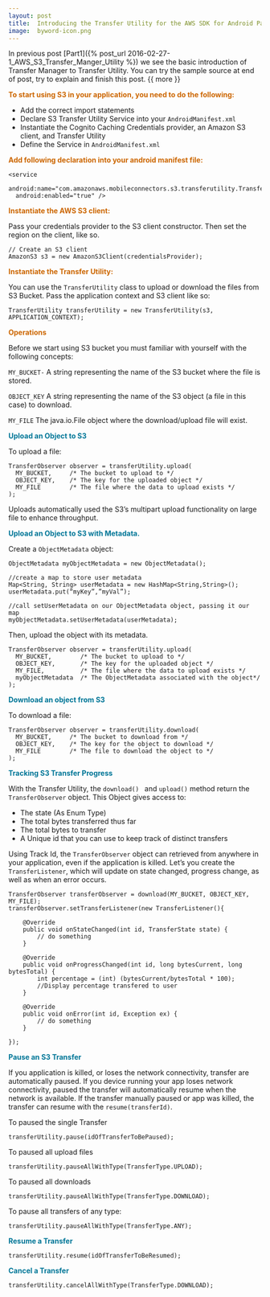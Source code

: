```yaml
---
layout: post
title:	Introducing the Transfer Utility for the AWS SDK for Android Part2
image:	byword-icon.png
---
```


In previous post [Part1]({% post_url 2016-02-27-1_AWS_S3_Transfer_Manger_Utility %}) we see the basic introduction of Transfer Manager to Transfer Utility. You can try the sample source at end of post, try to explain and finish this post.
{{ more }}

**<span style="color:#c60">To start using S3 in your application, you need to do the following:</span>**

* Add the correct import statements
* Declare S3 Transfer Utility Service into your `AndroidManifest.xml`
* Instantiate the Cognito Caching Credentials provider, an Amazon S3 client, and Transfer Utility
* Define the Service in `AndroidManifest.xml`

**<span style="color:#c60">Add following declaration into your android manifest file:</span>**

	<service
	  android:name="com.amazonaws.mobileconnectors.s3.transferutility.TransferService"
	  android:enabled="true" />

**<span style="color:#c60">Instantiate the AWS S3 client:</span>**

Pass your credentials provider to the S3 client constructor. Then set the region on the client, like so.

	// Create an S3 client
	AmazonS3 s3 = new AmazonS3Client(credentialsProvider);

**<span style="color:#c60">Instantiate the Transfer Utility:</span>**

You can use the `TransferUtility` class to upload or download the files from S3 Bucket. Pass the application context and S3 client like so:

	TransferUtility transferUtility = new TransferUtility(s3, APPLICATION_CONTEXT);

**<span style="color:#c60">Operations</span>**

Before we start using S3 bucket you must familiar with yourself with the following concepts:

`MY_BUCKET-` A string representing the name of the S3 bucket where the file is stored.

`OBJECT_KEY` A string representing the name of the S3 object (a file in this case) to download.

`MY_FILE`  The java.io.File object where the download/upload file will exist.

**<span style="color:#007697">Upload an Object to S3</span>**

To upload a file:

	TransferObserver observer = transferUtility.upload(
	  MY_BUCKET,     /* The bucket to upload to */
	  OBJECT_KEY,    /* The key for the uploaded object */
	  MY_FILE        /* The file where the data to upload exists */
	);

Uploads automatically used the S3’s multipart upload functionality on large file to enhance throughput.

**<span style="color:#007697">Upload an Object to S3 with Metadata.</span>**

Create a `ObjectMetadata` object:

	ObjectMetadata myObjectMetadata = new ObjectMetadata();

	//create a map to store user metadata
	Map<String, String> userMetadata = new HashMap<String,String>();
	userMetadata.put(“myKey”,”myVal”);

	//call setUserMetadata on our ObjectMetadata object, passing it our map
	myObjectMetadata.setUserMetadata(userMetadata);

Then, upload the object with its metadata.

	TransferObserver observer = transferUtility.upload(
	  MY_BUCKET,        /* The bucket to upload to */
	  OBJECT_KEY,       /* The key for the uploaded object */
	  MY_FILE,          /* The file where the data to upload exists */
	  myObjectMetadata  /* The ObjectMetadata associated with the object*/
	);

**<span style="color:#007697">Download an object from S3</span>**

To download a file:

	TransferObserver observer = transferUtility.download(
	  MY_BUCKET,     /* The bucket to download from */
	  OBJECT_KEY,    /* The key for the object to download */
	  MY_FILE        /* The file to download the object to */
	);

**<span style="color:#007697">Tracking S3 Transfer Progress</span>**

With the Transfer Utility, the `download() ` and `upload()` method return the `TransferObserver` object.  This Object gives access to:

* The state (As Enum Type)
* The total bytes transferred thus far
* The total bytes to transfer
* A Unique id that you can use to keep track of distinct transfers

Using Track Id, the `TransferObserver` object can retrieved from anywhere in your application, even if the application is killed.  Let’s you create the `TransferListener`, which will update on state changed, progress change, as well as when an error occurs.

	TransferObserver transferObserver = download(MY_BUCKET, OBJECT_KEY, MY_FILE);
	transferObserver.setTransferListener(new TransferListener(){

	    @Override
	    public void onStateChanged(int id, TransferState state) {
	        // do something
	    }

	    @Override
	    public void onProgressChanged(int id, long bytesCurrent, long bytesTotal) {
	        int percentage = (int) (bytesCurrent/bytesTotal * 100);
	        //Display percentage transfered to user
	    }

	    @Override
	    public void onError(int id, Exception ex) {
	        // do something
	    }

	});

**<span style="color:#007697">Pause an S3 Transfer</span>**

If you application is killed, or loses the network connectivity, transfer are automatically paused. If you device running your app loses network connectivity, paused the transfer will automatically resume when the network is available. If the transfer manually paused or app was killed, the transfer can resume with the `resume(transferId)`.

To paused the single Transfer

	transferUtility.pause(idOfTransferToBePaused);

To paused all upload files

	transferUtility.pauseAllWithType(TransferType.UPLOAD);

To paused all downloads

	transferUtility.pauseAllWithType(TransferType.DOWNLOAD);

To pause all transfers of any type:

	transferUtility.pauseAllWithType(TransferType.ANY);


**<span style="color:#007697">Resume a Transfer</span>**

	transferUtility.resume(idOfTransferToBeResumed);


**<span style="color:#007697">Cancel a Transfer</span>**

	transferUtility.cancelAllWithType(TransferType.DOWNLOAD);
